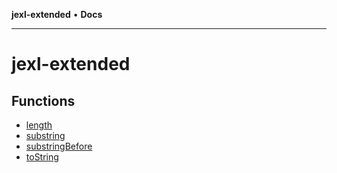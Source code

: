 **jexl-extended** • **Docs**

***

# jexl-extended

## Functions

- [length](functions/length.md)
- [substring](functions/substring.md)
- [substringBefore](functions/substringBefore.md)
- [toString](functions/toString.md)
